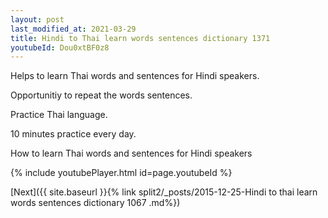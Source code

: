 ```yaml
---
layout: post
last_modified_at: 2021-03-29
title: Hindi to Thai learn words sentences dictionary 1371 
youtubeId: Dou0xtBF0z8
---
```

 
 
Helps to learn Thai words and sentences for Hindi speakers.

Opportunitiy to repeat the words sentences. 

Practice Thai language. 
 
10 minutes practice every day. 
 
How to learn Thai words and sentences for Hindi speakers 
 
{% include youtubePlayer.html id=page.youtubeId %}
 
 
[Next]({{ site.baseurl }}{% link  split2/_posts/2015-12-25-Hindi to thai learn words sentences dictionary 1067 .md%})
 
